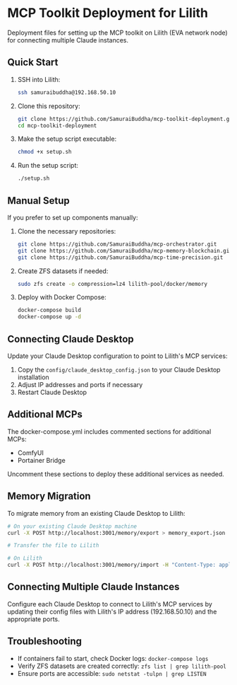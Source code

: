 # MCP Toolkit Deployment for Lilith

Deployment files for setting up the MCP toolkit on Lilith (EVA network node) for connecting multiple Claude instances.

## Quick Start

1. SSH into Lilith:
   ```bash
   ssh samuraibuddha@192.168.50.10
   ```

2. Clone this repository:
   ```bash
   git clone https://github.com/SamuraiBuddha/mcp-toolkit-deployment.git
   cd mcp-toolkit-deployment
   ```

3. Make the setup script executable:
   ```bash
   chmod +x setup.sh
   ```

4. Run the setup script:
   ```bash
   ./setup.sh
   ```

## Manual Setup

If you prefer to set up components manually:

1. Clone the necessary repositories:
   ```bash
   git clone https://github.com/SamuraiBuddha/mcp-orchestrator.git
   git clone https://github.com/SamuraiBuddha/mcp-memory-blockchain.git
   git clone https://github.com/SamuraiBuddha/mcp-time-precision.git
   ```

2. Create ZFS datasets if needed:
   ```bash
   sudo zfs create -o compression=lz4 lilith-pool/docker/memory
   ```

3. Deploy with Docker Compose:
   ```bash
   docker-compose build
   docker-compose up -d
   ```

## Connecting Claude Desktop

Update your Claude Desktop configuration to point to Lilith's MCP services:

1. Copy the `config/claude_desktop_config.json` to your Claude Desktop installation
2. Adjust IP addresses and ports if necessary
3. Restart Claude Desktop

## Additional MCPs

The docker-compose.yml includes commented sections for additional MCPs:
- ComfyUI
- Portainer Bridge

Uncomment these sections to deploy these additional services as needed.

## Memory Migration

To migrate memory from an existing Claude Desktop to Lilith:

```bash
# On your existing Claude Desktop machine
curl -X POST http://localhost:3001/memory/export > memory_export.json

# Transfer the file to Lilith

# On Lilith
curl -X POST http://localhost:3001/memory/import -H "Content-Type: application/json" -d @memory_export.json
```

## Connecting Multiple Claude Instances

Configure each Claude Desktop to connect to Lilith's MCP services by updating their config files with Lilith's IP address (192.168.50.10) and the appropriate ports.

## Troubleshooting

- If containers fail to start, check Docker logs: `docker-compose logs`
- Verify ZFS datasets are created correctly: `zfs list | grep lilith-pool`
- Ensure ports are accessible: `sudo netstat -tulpn | grep LISTEN`